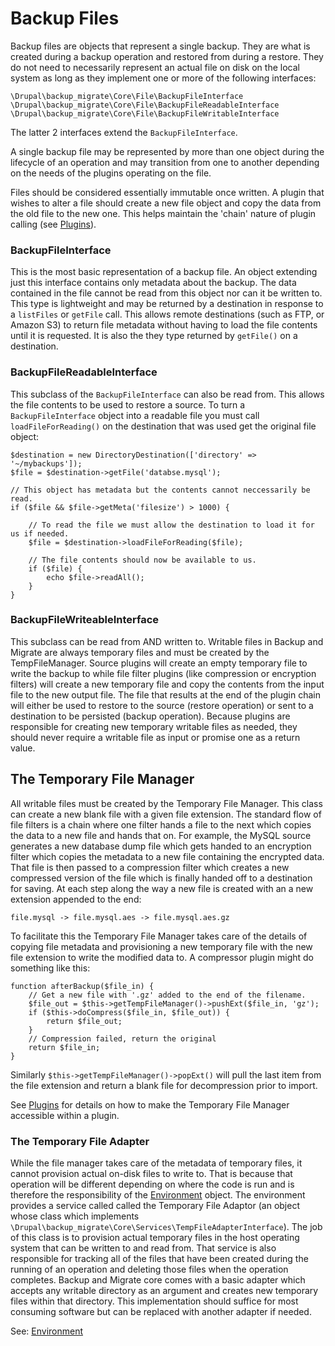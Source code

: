 # Backup Files

Backup files are objects that represent a single backup. They are what is created during a backup operation and restored from during a restore. They do not need to necessarily represent an actual file on disk on the local system as long as they implement one or more of the following interfaces:

	\Drupal\backup_migrate\Core\File\BackupFileInterface
	\Drupal\backup_migrate\Core\File\BackupFileReadableInterface
	\Drupal\backup_migrate\Core\File\BackupFileWritableInterface
	
The latter 2 interfaces extend the `BackupFileInterface`.

A single backup file may be represented by more than one object during the lifecycle of an operation and may transition from one to another depending on the needs of the plugins operating on the file.

Files should be considered essentially immutable once written. A plugin that wishes to alter a file should create a new file object and copy the data from the old file to the new one. This helps maintain the 'chain' nature of plugin calling (see [Plugins](https://github.com/backupmigrate/backup_migrate_core/tree/master/src/Plugin)).

### BackupFileInterface
This is the most basic representation of a backup file. An object extending just this interface contains only metadata about the backup. The data contained in the file cannot be read from this object nor can it be written to. This type is lightweight and may be returned by a destination in response to a `listFiles` or `getFile` call. This allows remote destinations (such as FTP, or Amazon S3) to return file metadata without having to load the file contents until it is requested. It is also the they type returned by `getFile()` on a destination. 

### BackupFileReadableInterface
This subclass of the `BackupFileInterface` can also be read from. This allows the file contents to be used to restore a source. To turn a `BackupFileInterface` object into a readable file you must call `loadFileForReading()` on the destination that was used get the original file object:

	$destination = new DirectoryDestination(['directory' => '~/mybackups']);
	$file = $destination->getFile('databse.mysql');

	// This object has metadata but the contents cannot neccessarily be read.
	if ($file && $file->getMeta('filesize') > 1000) {

		// To read the file we must allow the destination to load it for us if needed.
		$file = $destination->loadFileForReading($file);

		// The file contents should now be available to us.
		if ($file) {
			echo $file->readAll();		
		}
	}
	
### BackupFileWriteableInterface
This subclass can be read from AND written to. Writable files in Backup and Migrate are always temporary files and must be created by the TempFileManager. Source plugins will create an empty temporary file to write the backup to while file filter plugins (like compression or encryption filters) will create a new temporary file and copy the contents from the input file to the new output file. The file that results at the end of the plugin chain will either be used to restore to the source (restore operation) or sent to a destination to be persisted (backup operation). Because plugins are responsible for creating new temporary writable files as needed, they should never require a writable file as input or promise one as a return value.

## The Temporary File Manager
All writable files must be created by the Temporary File Manager. This class can create a new blank file with a given file extension. The standard flow of file filters is a chain where one filter hands a file to the next which copies the data to a new file and hands that on. For example, the MySQL source generates a new database dump file which gets handed to an encryption filter which copies the metadata to a new file containing the encrypted data. That file is then passed to a compression filter which creates a new compressed version of the file which is finally handed off to a destination for saving. At each step along the way a new file is created with an a new extension appended to the end:

	file.mysql -> file.mysql.aes -> file.mysql.aes.gz
	
To facilitate this the Temporary File Manager takes care of the details of copying file metadata and provisioning a new temporary file with the new file extension to write the modified data to. A compressor plugin might do something like this:

	function afterBackup($file_in) {
		// Get a new file with '.gz' added to the end of the filename.
		$file_out = $this->getTempFileManager()->pushExt($file_in, 'gz');
		if ($this->doCompress($file_in, $file_out)) {
			return $file_out;		
		}
		// Compression failed, return the original
		return $file_in;
	}	

Similarly `$this->getTempFileManager()->popExt()` will pull the last item from the file extension and return a blank file for decompression prior to import.

See [Plugins](https://github.com/backupmigrate/backup_migrate_core/tree/master/src/Plugin) for details on how to make the Temporary File Manager accessible within a plugin.

### The Temporary File Adapter ###
While the file manager takes care of the metadata of temporary files, it cannot provision actual on-disk files to write to. That is because that operation will be different depending on where the code is run and is therefore the responsibility of the [Environment](https://github.com/backupmigrate/backup_migrate_core/tree/master/src/Environment) object. The environment provides a service called called the Temporary File Adaptor (an object whose class which implements `\Drupal\backup_migrate\Core\Services\TempFileAdapterInterface`). The job of this class is to provision actual temporary files in the host operating system that can be written to and read from. That service is also responsible for tracking all of the files that have been created during the running of an operation and deleting those files when the operation completes. Backup and Migrate core comes with a basic adapter which accepts any writable directory as an argument and creates new temporary files within that directory. This implementation should suffice for most consuming software but can be replaced with another adapter if needed.

See: [Environment](https://github.com/backupmigrate/backup_migrate_core/tree/master/src/Environment)
